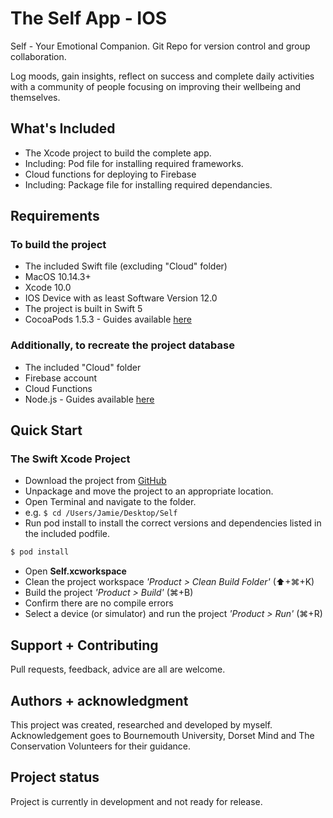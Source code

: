 # The Self App - IOS
Self - Your Emotional Companion. Git Repo for version control and group collaboration.

Log moods, gain insights, reflect on success and complete daily activities with a community of people focusing on improving their wellbeing and themselves.

## What's Included
- The Xcode project to build the complete app.
- Including: Pod file for installing required frameworks.
- Cloud functions for deploying to Firebase
- Including: Package file for installing required dependancies.

## Requirements

### To build the project
- The included Swift file (excluding "Cloud" folder)
- MacOS 10.14.3+
- Xcode 10.0
- IOS Device with as least Software Version 12.0
- The project is built in Swift 5
- CocoaPods 1.5.3 - Guides available [here](https://cocoapods.org/)

### Additionally, to recreate the project database
- The included "Cloud" folder
- Firebase account
- Cloud Functions
- Node.js - Guides available [here](https://www.npmjs.com/get-npm)


## Quick Start

### The Swift Xcode Project
- Download the project from [GitHub](https://github.com/jamiedevivoo/Self/)
- Unpackage and move the project to an appropriate location.
- Open Terminal and navigate to the folder. 
- e.g. ```$ cd /Users/Jamie/Desktop/Self ```
- Run pod install to install the correct versions and dependencies listed in the included podfile. 
```bash
$ pod install 
```
- Open **Self.xcworkspace**
- Clean the project workspace *'Product > Clean Build Folder'* (⬆+⌘+K)
- Build the project *'Product > Build'* (⌘+B)
- Confirm there are no compile errors
- Select a device (or simulator) and run the project *'Product > Run'* (⌘+R)

## Support + Contributing
Pull requests, feedback, advice are all are welcome.

## Authors + acknowledgment
This project was created, researched and developed by myself. Acknowledgement goes to Bournemouth University, Dorset Mind and The Conservation Volunteers for their guidance.

## Project status
Project is currently in development and not ready for release.
